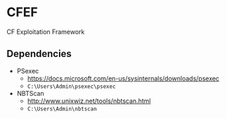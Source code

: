 # CFEF
CF Exploitation Framework

## Dependencies
* PSexec
    * https://docs.microsoft.com/en-us/sysinternals/downloads/psexec
    * `C:\Users\Admin\psexec\psexec`
* NBTScan
    * http://www.unixwiz.net/tools/nbtscan.html
    * `C:\Users\Admin\nbtscan`